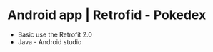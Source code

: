 # Android app | Retrofid - Pokedex 

- Basic use the Retrofit 2.0
- Java - Android studio

[img1]: https://raw.githubusercontent.com/spiedra/androidAppPokedex/master/assets/mainActivity.jpg?token=ATBAUW5JTPCGEYQGCFVZXADA3S6Z4 "MainActivity"

[img2]: https://raw.githubusercontent.com/spiedra/androidAppPokedex/master/assets/PokeInfoActivity.jpg?token=ATBAUW42JOPGBE772PL7DTDA3S63W "PokeInfoActivity"
